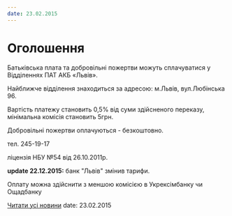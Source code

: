 ```yaml
---
date: 23.02.2015
---
```

# Оголошення

Батьківська плата та добровільні пожертви можуть сплачуватися у Відділеннях ПАТ АКБ «Львів».

Найближче відділення знаходиться за адресою: м.Львів, вул.Любінська 96.

Вартість платежу становить 0,5% від суми здійсненого переказу, мінімальна комісія становить 5грн.

Добровільні пожертви оплачуються - безкоштовно.

тел. 245-19-17

ліцензія НБУ №54 від 26.10.2011р.

**update 22.12.2015:** банк "Львів" змінив тарифи.

Оплату можна здійснити з меншою комісією в Укрексімбанку чи Ощадбанку

[Читати усі новини](/news)
date: 23.02.2015
